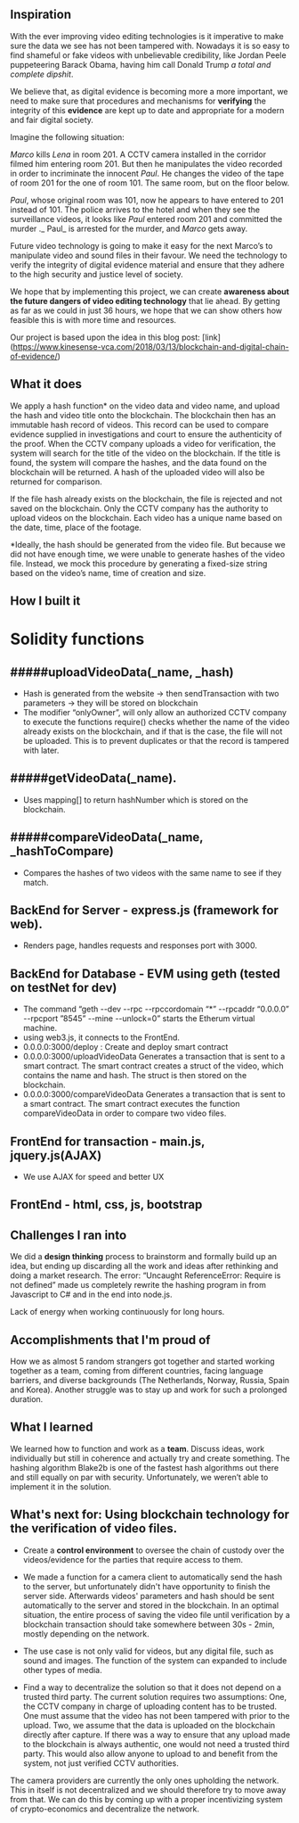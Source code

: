 ## Inspiration
With the ever improving video editing technologies is it imperative to make sure the data we see has not been tampered with. Nowadays it is so easy to find shameful or fake videos with unbelievable credibility, like Jordan Peele puppeteering Barack Obama, having him call Donald Trump _a total and complete dipshit_.

We believe that, as digital evidence is becoming more a more important, we need to make sure that procedures and mechanisms for **verifying** the integrity of this **evidence** are kept up to date and appropriate for a modern and fair digital society.  


Imagine the following situation: 

_Marco_ kills _Lena_ in room 201. A CCTV camera installed in the corridor filmed him entering room 201. But then he manipulates the video recorded in order to incriminate the innocent _Paul_. He changes the video of the tape of room 201 for the one of room 101. The same room, but on the floor below.  

_Paul_, whose original room was 101, now he appears to have entered to 201 instead of 101. The police arrives to the hotel and when they see the surveillance videos, it looks like _Paul_ entered room 201 and committed the murder ._ Paul_ is arrested for the murder, and _Marco_ gets away.

Future video technology is going to make it easy for the next Marco’s to manipulate video and sound files in their favour. We need the technology to verify the integrity of digital evidence material and ensure that they adhere to the high security and justice level of society.

We hope that by implementing this project, we can create **awareness about the future dangers of video editing technology** that lie ahead. By getting as far as we could in just 36 hours, we hope that we can show others how feasible this is with more time and resources.

Our project is based upon the idea in this blog post: [link] (https://www.kinesense-vca.com/2018/03/13/blockchain-and-digital-chain-of-evidence/) 

## What it does

We apply a hash function* on the video data and video name, and upload the hash and video title onto the blockchain. The blockchain then has an immutable hash record of videos. This record can be used to compare evidence supplied in investigations and court to ensure the authenticity of the proof. When the CCTV company uploads a video for verification, the system will search for the title of the video on the blockchain. If the title is found, the system will compare the hashes, and the data found on the blockchain will be returned. A hash of the uploaded video will also be returned for comparison.

If the file hash already exists on the blockchain, the file is rejected and not saved on the blockchain. Only the CCTV company has the authority to upload videos on the blockchain. Each video has a unique name based on the date, time, place of the footage.

*Ideally, the hash should be generated from the video file. But because we did not have enough time, we were unable to generate hashes of the video file. Instead, we mock this procedure by generating a fixed-size string based on the video’s name, time of creation and size.

## How I built it
Solidity functions
=============
#####uploadVideoData(_name, _hash) 
-------------
* Hash is generated from the website -> then sendTransaction with two parameters -> they will be stored on blockchain
* The modifier “onlyOwner”, will only allow an authorized CCTV company to execute the functions
require() checks whether the name of the video already exists on the blockchain, and if that is the case, the file will not be uploaded. This is to prevent duplicates or that the record is tampered with later.

#####getVideoData(_name). 
-------------
* Uses mapping[] to return hashNumber which is stored on the blockchain.

#####compareVideoData(_name, _hashToCompare)
-------------
* Compares the hashes of two videos with the same name to see if they match.  

BackEnd for Server - express.js (framework for web).
------------- 
* Renders page, handles requests and responses port with 3000. 

BackEnd for Database - EVM using geth (tested on testNet for dev)
------------- 
* The command  “geth --dev --rpc --rpccordomain “*” --rpcaddr “0.0.0.0” --rpcport ”8545” --mine --unlock=0” 
starts the Etherum virtual machine.
* using web3.js, it connects to the FrontEnd.
* 0.0.0.0:3000/deploy : Create and deploy smart contract
* 0.0.0.0:3000/uploadVideoData
Generates a transaction that is sent to a smart contract. The smart contract creates a struct of the video, which contains the name and hash. The struct is then stored on the blockchain.
* 0.0.0.0:3000/compareVideoData
Generates a transaction that is sent to a smart contract. The smart contract executes the function compareVideoData in order to compare two video files.

FrontEnd for transaction - main.js, jquery.js(AJAX)
------------- 
* We use AJAX for speed and better UX

FrontEnd - html, css, js, bootstrap  
------------- 


## Challenges I ran into

We did a **design thinking** process to brainstorm and formally build up an idea, but ending up discarding all the work and ideas after rethinking and doing a market research. 
The error:  “Uncaught ReferenceError: Require is not defined” made us completely rewrite the hashing program in from Javascript to C# and in the end into node.js. 

Lack of energy when working continuously for long hours.  

## Accomplishments that I'm proud of
How we as almost 5 random strangers got together and started working together as a team, coming from different countries, facing language barriers, and diverse backgrounds (The Netherlands, Norway, Russia, Spain and Korea). Another struggle was to stay up and work for such a prolonged duration. 

## What I learned

We learned how to function and work as a **team**. Discuss ideas, work individually but still in coherence and actually try and create something. The hashing algorithm Blake2b is one of the fastest hash algorithms out there and still equally on par with security. Unfortunately, we weren’t able to implement it in the solution.

## What's next for: Using blockchain technology for the verification of video files. 
- Create a **control environment** to oversee the chain of custody over the videos/evidence for the parties that require access to them.  

- We made a function for a camera client to automatically send the hash to the server, but unfortunately didn't have opportunity to finish the server side. Afterwards videos' parameters and hash should be sent automatically to the server and stored in the blockchain. In an optimal situation, the entire process of saving the video file until verification by a blockchain transaction should take somewhere between 30s - 2min, mostly depending on the network.

- The use case is not only valid for videos, but any digital file, such as sound and images. The function of the system can expanded to include other types of media.

- Find a way to decentralize the solution so that it does not depend on a trusted third party. The current solution requires two assumptions: One, the CCTV company in charge of uploading content has to be trusted. One must assume that the video has not been tampered with prior to the upload. Two, we assume that the data is uploaded on the blockchain directly after capture. If there was a way to ensure that any upload made to the blockchain is always authentic, one would not need a trusted third party. This would also allow anyone to upload to and benefit from the system, not just verified CCTV authorities.

The camera providers are currently the only ones upholding the network. This in itself is not decentralized and we should therefore try to move away from that. We can do this by coming up with a proper incentivizing system of crypto-economics and decentralize the network.
